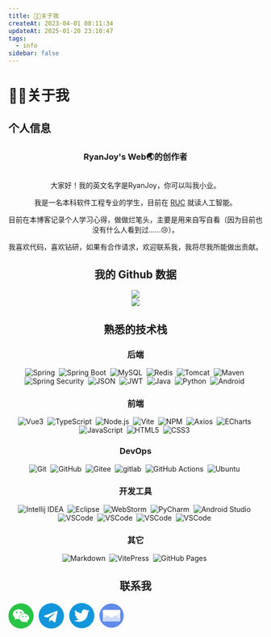 ```yaml
---
title: 🧑‍🎓关于我
createAt: 2023-04-01 08:11:34
updateAt: 2025-01-20 23:10:47
tags:
  - info
sidebar: false
---
```

<script setup>
import { VPTeamMembers } from 'vitepress/theme'

const members = [
  {
    avatar: 'https://github.com/get1024/RyanJoy-s_Web/blob/main/public/avatar.png?raw=true',
    name: 'RyanJoy',
    title: 'RyanJoy\'s Web🌏原始创作者',
    org:'RUC',
    orgLink:'https://www.ruc.edu.cn/',
    desc:'见贤思齐',
    links: [
      { icon: 'github', link: 'https://github.com/get1024' },
      {
        icon: {svg: '<svg t="1715358041217" class="icon" viewBox="0 0 1217 1024" version="1.1" xmlns="http://www.w3.org/2000/svg" p-id="6062" width="200" height="200"><path d="M459.643282 956.423306l18.87277-283.091558 513.826397-462.687277c22.525565-20.699168-4.870392-31.048751-34.701545-12.78478L323.272295 598.449465 48.703924 511.391201c-59.053508-16.437574-59.662307-57.227111 13.393579-87.058264L1130.539834 12.78478c48.703924-21.916766 95.581451 12.175981 76.70868 87.058264l-182.030916 856.580262c-12.78478 60.879905-49.312723 75.491082-100.451843 47.486325l-277.003567-204.55648-133.326992 129.065398c-14.611177 15.219976-27.395957 28.004756-54.791914 28.004757z" p-id="6063"></path></svg>'},
        link: 'https://t.me/RyanJoy_1945815',
      },
      { icon: 'x', link: 'https://x.com/RyanJoy_1945815' },
    ],
  },
]
</script>

# 🧑‍🎓关于我

## 个人信息

<div style="margin:30px">
  <h3 align="center" font-normal op50 p="t-10 b-2">
    RyanJoy's Web🌏的创作者
  </h3>
</div>

<VPTeamMembers size="small" :members="members" align="center"/>

大家好！我的英文名字是RyanJoy，你可以叫我小业。

我是一名本科软件工程专业的学生，目前在 [RUC](https://www.ruc.edu.cn/) 就读人工智能。

目前在本博客记录个人学习心得，做做烂笔头，主要是用来自写自看（因为目前也没有什么人看到过……:cry:）。

我喜欢代码，喜欢钻研，如果有合作请求，欢迎联系我，我将尽我所能做出贡献。

## 我的 Github 数据

<div align="center">
  <img src="https://github-readme-stats.vercel.app/api?username=get1024&show_icons=true&role=OWNER,ORGANIZATION_MEMBER,COLLABORATOR&hide_border=true&show_owner=true"  />
</div>

<div align="center">
  <img src="https://github-readme-activity-graph.vercel.app/graph?username=get1024&bg_color=ffffff&color=000000&line=758cff&point=5b59e8&area=true&hide_border=true"  />
</div>

## 熟悉的技术栈

### 后端

<p class="badgeP">
  <img src="https://img.shields.io/badge/-Spring-6DB33F?logo=Spring&logoColor=FFF" alt="Spring" style="display: inline-block;" />&nbsp;
  <img src="https://img.shields.io/badge/-Spring%20Boot-6DB33F?logo=Spring-Boot&logoColor=FFF" alt="Spring Boot" style="display: inline-block;" />&nbsp;
  <img src="https://img.shields.io/badge/-MySQL-4479A1?logo=MySQL&logoColor=FFF" alt="MySQL" style="display: inline-block;" />&nbsp;
  <img src="https://img.shields.io/badge/-Redis-DC382D?logo=Redis&logoColor=FFF" alt="Redis" style="display: inline-block;" />&nbsp;
  <img src="https://img.shields.io/badge/-Tomcat-F8DC75?logo=Apache-Tomcat&logoColor=000" alt="Tomcat" style="display: inline-block;" />&nbsp;
  <img src="https://img.shields.io/badge/-Maven-C71A36?logo=Apache-Maven&logoColor=FFF" alt="Maven" style="display: inline-block;" />&nbsp;
  <img src="https://img.shields.io/badge/-Spring%20Security-6DB33F?logo=Spring-Security&logoColor=FFF" alt="Spring Security" style="display: inline-block;" />&nbsp;
  <img src="https://img.shields.io/badge/-JSON-000?logo=JSON&logoColor=FFF" alt="JSON" style="display: inline-block;" />&nbsp;
  <img src="https://img.shields.io/badge/-JWT-000?logo=JSON-Web-Tokens&logoColor=FFF" alt="JWT" style="display: inline-block;" />&nbsp;
  <img src="https://img.shields.io/badge/-Java-F78C40?logo=OpenJDK&logoColor=FFF" alt="Java" style="display: inline-block;" />&nbsp;
  <img src="https://img.shields.io/badge/-Python-A9A9A9?logo=Python&logoColor=3776AB" alt="Python" style="display: inline-block;" />&nbsp;
  <img src="https://img.shields.io/badge/-Android-C0C0C0?logo=Android&logoColor=3DDC84" alt="Android" style="display: inline-block;" />&nbsp;
</p>

### 前端

<p class="badgeP">
  <img src="https://img.shields.io/badge/-Vue3-C0C0C0?logo=Vue.js&logoColor=4FC08D" alt="Vue3" style="display: inline-block;" />&nbsp;
  <img src="https://img.shields.io/badge/-TypeScript-C0C0C0?logo=TypeScript&logoColor=3178C6" alt="TypeScript" style="display: inline-block;" />&nbsp;
  <img src="https://img.shields.io/badge/-Node.js-D3D3D3?logo=Node.js&logoColor=339933" alt="Node.js" style="display: inline-block;" />&nbsp;
  <img src="https://img.shields.io/badge/-Vite-D3D3D3?logo=Vite&logoColor=646CFF" alt="Vite" style="display: inline-block;" />&nbsp;
  <img src="https://img.shields.io/badge/-NPM-C0C0C0?logo=npm&logoColor=CB3837" alt="NPM" style="display: inline-block;" />&nbsp;
  <img src="https://img.shields.io/badge/-Axios-C0C0C0?logo=Axios&logoColor=5A29E4" alt="Axios" style="display: inline-block;" />&nbsp;
  <img src="https://img.shields.io/badge/-ECharts-C0C0C0?logo=Apache-ECharts&logoColor=AA344D" alt="ECharts" style="display: inline-block;" />&nbsp;
  <img src="https://img.shields.io/badge/-JavaScript-A9A9A9?logo=JavaScript&logoColor=F7DF1E" alt="JavaScript" style="display: inline-block;" />&nbsp;
  <img src="https://img.shields.io/badge/-HTML5-A9A9A9?logo=HTML5&logoColor=E34F26" alt="HTML5" style="display: inline-block;" />&nbsp;
  <img src="https://img.shields.io/badge/-CSS3-A9A9A9?logo=CSS3&logoColor=1572B6" alt="CSS3" style="display: inline-block;" />&nbsp;
</p>

### DevOps

<p class="badgeP">
  <img src="https://img.shields.io/badge/-Git-F05032?logo=Git&logoColor=FFF" alt="Git" style="display: inline-block;" />&nbsp;
  <img src="https://img.shields.io/badge/-GitHub-181717?logo=GitHub&logoColor=FFF" alt="GitHub" style="display: inline-block;" />&nbsp;
  <img src="https://img.shields.io/badge/-Gitee-C71D23?logo=Gitee&logoColor=FFF" alt="Gitee" style="display: inline-block;" />&nbsp;
  <img src="https://img.shields.io/badge/-GitLab-FC6D26?logo=GitLab&logoColor=FFF" alt="gitlab" style="display: inline-block;" />&nbsp;
  <img src="https://img.shields.io/badge/-GitHub%20Actions-2088FF?logo=GitHub-Actions&logoColor=FFF" alt="GitHub Actions" style="display: inline-block;" />&nbsp;
  <img src="https://img.shields.io/badge/-Ubuntu-E95420?logo=Ubuntu&logoColor=FFF" alt="Ubuntu" style="display: inline-block;" />&nbsp;
</p>

### 开发工具

<p class="badgeP">
  <img src="https://img.shields.io/badge/-Intellij%20IDEA-000?logo=Intellij-IDEA&logoColor=FFF" alt="Intellij IDEA" style="display: inline-block;" />&nbsp;
  <img src="https://img.shields.io/badge/-Eclipse-2C2255?logo=Eclipse&logoColor=FFF" alt="Eclipse" style="display: inline-block;" />&nbsp;
  <img src="https://img.shields.io/badge/-WebStorm-000?logo=WebStorm&logoColor=FFF" alt="WebStorm" style="display: inline-block;" />&nbsp;
  <img src="https://img.shields.io/badge/-PyCharm-C0C0C0?logo=PyCharm&logoColor=000" alt="PyCharm" style="display: inline-block;" />&nbsp;
  <img src="https://img.shields.io/badge/-Android%20Studio-C0C0C0?logo=Android-Studio&logoColor=3DDC84" alt="Android Studio" style="display: inline-block;" />&nbsp;
  <img src="https://img.shields.io/badge/-VSCode-C0C0C0?logo=Visual-Studio-Code&logoColor=007ACC" alt="VSCode" style="display: inline-block;" />&nbsp;
  <img src="https://img.shields.io/badge/Obsidian-rgb(141%2C69%2C184)?style=flat&logo=obsidian" alt="VSCode" style="display: inline-block;" />&nbsp;
  <img src="https://img.shields.io/badge/Navicat-rgb(236%2C192%2C72)?style=flat&logo=Navicat" alt="VSCode" style="display: inline-block;" />&nbsp;
  <img src="https://img.shields.io/badge/Notion-FFF?style=flat&logo=Notion&logoColor=black" alt="VSCode" style="display: inline-block;" />&nbsp;
</p>

### 其它

<p class="badgeP">
  <img src="https://img.shields.io/badge/-Markdown-000?logo=Markdown&logoColor=FFF" alt="Markdown" style="display: inline-block;" />&nbsp;
  <img src="https://img.shields.io/badge/VitePress-green?style=plastic&logo=vitepress&logoColor=white&labelColor=green&color=green" alt="VitePress" style="display: inline-block;" />&nbsp;
  <img src="https://img.shields.io/badge/-GitHub%20Pages-222?logo=GitHub-Pages&logoColor=FFF" alt="GitHub Pages" style="display: inline-block;" />&nbsp;
</p>

## 联系我

<div class="tooltip-container">
<!-- HTML 按钮和提示框 -->  
  <div class="tooltip">  
    <!-- SVG 图片作为按钮内容 -->  
      <svg t="1716284448713" class="icon" viewBox="0 0 1024 1024" version="1.1" xmlns="http://www.w3.org/2000/svg" p-id="2668" width="50" height="50"><path d="M337.387283 341.82659c-17.757225 0-35.514451 11.83815-35.514451 29.595375s17.757225 29.595376 35.514451 29.595376 29.595376-11.83815 29.595376-29.595376c0-18.49711-11.83815-29.595376-29.595376-29.595375zM577.849711 513.479769c-11.83815 0-22.936416 12.578035-22.936416 23.6763 0 12.578035 11.83815 23.676301 22.936416 23.676301 17.757225 0 29.595376-11.83815 29.595376-23.676301s-11.83815-23.676301-29.595376-23.6763zM501.641618 401.017341c17.757225 0 29.595376-12.578035 29.595376-29.595376 0-17.757225-11.83815-29.595376-29.595376-29.595375s-35.514451 11.83815-35.51445 29.595375 17.757225 29.595376 35.51445 29.595376zM706.589595 513.479769c-11.83815 0-22.936416 12.578035-22.936416 23.6763 0 12.578035 11.83815 23.676301 22.936416 23.676301 17.757225 0 29.595376-11.83815 29.595376-23.676301s-11.83815-23.676301-29.595376-23.6763z" fill="#28C445" p-id="2669"></path><path d="M510.520231 2.959538C228.624277 2.959538 0 231.583815 0 513.479769s228.624277 510.520231 510.520231 510.520231 510.520231-228.624277 510.520231-510.520231-228.624277-510.520231-510.520231-510.520231zM413.595376 644.439306c-29.595376 0-53.271676-5.919075-81.387284-12.578034l-81.387283 41.433526 22.936416-71.768786c-58.450867-41.433526-93.965318-95.445087-93.965317-159.815029 0-113.202312 105.803468-201.988439 233.803468-201.98844 114.682081 0 216.046243 71.028902 236.023121 166.473989-7.398844-0.739884-14.797688-1.479769-22.196532-1.479769-110.982659 1.479769-198.289017 85.086705-198.289017 188.67052 0 17.017341 2.959538 33.294798 7.398844 49.572255-7.398844 0.739884-15.537572 1.479769-22.936416 1.479768z m346.265896 82.867052l17.757225 59.190752-63.630058-35.514451c-22.936416 5.919075-46.612717 11.83815-70.289017 11.83815-111.722543 0-199.768786-76.947977-199.768786-172.393063-0.739884-94.705202 87.306358-171.653179 198.289017-171.65318 105.803468 0 199.028902 77.687861 199.028902 172.393064 0 53.271676-34.774566 100.624277-81.387283 136.138728z" fill="#28C445" p-id="2670"></path></svg>
    <!-- 悬浮提示框 -->  
    <span class="tooltiptext">  
      <!-- 这里放置你的图片 -->  
      <img src="/about_me/wechat.jpg" alt="Tooltip Image">  
    </span>  
  </div>
  <a href="https://t.me/RyanJoy_1945815" target="_blank">
    <svg t="1716285068158" class="icon" viewBox="0 0 1024 1024" version="1.1" xmlns="http://www.w3.org/2000/svg" p-id="2598" width="50" height="50"><path d="M679.424 746.862l84.005-395.996c7.424-34.852-12.581-48.567-35.438-40.009L234.277 501.138c-33.72 13.13-33.134 32-5.706 40.558l126.282 39.424 293.156-184.576c13.714-9.143 26.295-3.986 16.018 5.157L426.898 615.973l-9.143 130.304c13.13 0 18.871-5.706 25.71-12.581l61.696-59.429 128 94.282c23.442 13.129 40.01 6.29 46.3-21.724zM1024 512c0 282.843-229.157 512-512 512S0 794.843 0 512 229.157 0 512 0s512 229.157 512 512z" fill="#1296DB" p-id="2599"></path></svg>
  </a>
  <a href="https://x.com/RyanJoy_1945815" target="_blank" style="padding-left:6.5px">
    <svg t="1716285577879" class="icon" viewBox="0 0 1024 1024" version="1.1" xmlns="http://www.w3.org/2000/svg" p-id="2585" width="57" height="57"><path d="M512 64C264.6 64 64 264.6 64 512s200.6 448 448 448 448-200.6 448-448S759.4 64 512 64z m215.3 337.7c0.3 4.7 0.3 9.6 0.3 14.4 0 146.8-111.8 315.9-316.1 315.9-63 0-121.4-18.3-170.6-49.8 9 1 17.6 1.4 26.8 1.4 52 0 99.8-17.6 137.9-47.4-48.8-1-89.8-33-103.8-77 17.1 2.5 32.5 2.5 50.1-2-50.8-10.3-88.9-55-88.9-109v-1.4c14.7 8.3 32 13.4 50.1 14.1-30.9-20.6-49.5-55.3-49.5-92.4 0-20.7 5.4-39.6 15.1-56 54.7 67.4 136.9 111.4 229 116.1C492 353.1 548.4 292 616.2 292c32 0 60.8 13.4 81.1 35 25.1-4.7 49.1-14.1 70.5-26.7-8.3 25.7-25.7 47.4-48.8 61.1 22.4-2.4 44-8.6 64-17.3-15.1 22.2-34 41.9-55.7 57.6z" fill="#1296DB" p-id="2586"></path></svg>
  </a>
  <a href="mailto:junyeren@outlook.com" target="_blank" style="padding-left:3px">  
    <svg t="1716286376303" class="icon" viewBox="0 0 1024 1024" version="1.1" xmlns="http://www.w3.org/2000/svg" p-id="5209" width="55" height="55"><path d="M512 512m-448 0a448 448 0 1 0 896 0 448 448 0 1 0-896 0Z" fill="#608BE9" p-id="5210"></path><path d="M192 302m32 0l576 0q32 0 32 32l0 356q0 32-32 32l-576 0q-32 0-32-32l0-356q0-32 32-32Z" fill="#EAEDF5" p-id="5211"></path><path d="M224 722h576c17.673 0 32-14.327 32-32v-58C660.96 493.333 554.294 424 512 424c-42.294 0-148.96 69.333-320 208v58c0 17.673 14.327 32 32 32z" fill="#CCDAF7" p-id="5212"></path><path d="M224 302h576c17.673 0 32 14.327 32 32v58C651.35 517.333 544.683 580 512 580c-32.683 0-139.35-62.667-320-188v-58c0-17.673 14.327-32 32-32z" fill="#FFFFFF" p-id="5213"></path></svg>
  </a>
</div>

<style>
  .tooltip-container {  
    /* 使用 flex 布局使子元素并排显示 */  
    display: flex;  
    align-items: center; /* 垂直居中，如果需要的话 */  
  }

  .tooltip,  
  .tooltip a {  
    /* 确保每个 tooltip 都是内联块元素或 flex 项目的一部分 */  
    display: inline-flex; /* 或使用 flex: 1 0 auto; 如果在 .tooltip-container 中使用 flex 布局 */  
    align-items: center; /* 垂直居中 SVG */  
    justify-content: center; /* 水平居中 SVG（如果需要）*/  
    margin-right: 10px; /* 如果需要，添加间隔 */  
    cursor: pointer; /* 提示用户这是一个可点击的元素 */  
  }  
    
  .tooltip:last-child,  
  .tooltip a:last-child {  
    /* 移除最后一个 tooltip 的右边距 */  
    margin-right: 0;  
  }  

  /* CSS 样式定义 */  
  .tooltip {  
    position: relative;  
    display: inline-block;  
    cursor: pointer; /* 提示用户这是一个可点击的元素 */  
  }  
  
  .tooltip .tooltiptext {  
    visibility: hidden;  
    width: 250px;  
    background-color: #fff;  
    color: #fff;  
    text-align: center;  
    border-radius: 6px;  
    padding: 5px 0;  
    position: absolute;  
    z-index: 1;  
    bottom: 100%; /* 在元素底部显示提示框 */  
    left: 50%;  
    margin-left: -60px; /* 使提示框在按钮中心显示 */  
    opacity: 0;  
    transition: opacity 0.3s;  
  }  
  
  .tooltip .tooltiptext img {  
    width: 100%; /* 使图片宽度与提示框宽度一致 */  
    height: auto; /* 自动调整图片高度以保持原始比例 */  
  }  
  
  .tooltip:hover .tooltiptext {  
    visibility: visible;  
    opacity: 1;  
  }  
</style>